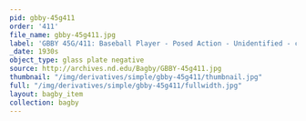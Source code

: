 ```yaml
---
pid: gbby-45g411
order: '411'
file_name: gbby-45g411.jpg
label: 'GBBY 45G/411: Baseball Player - Posed Action - Unidentified - c1930s'
_date: 1930s
object_type: glass plate negative
source: http://archives.nd.edu/Bagby/GBBY-45g411.jpg
thumbnail: "/img/derivatives/simple/gbby-45g411/thumbnail.jpg"
full: "/img/derivatives/simple/gbby-45g411/fullwidth.jpg"
layout: bagby_item
collection: bagby
---
```

